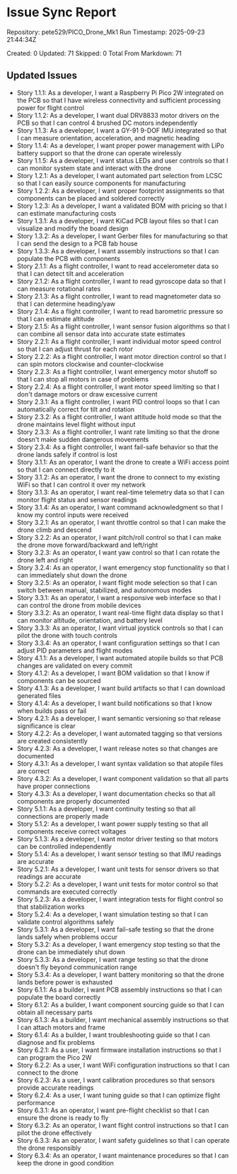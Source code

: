 ﻿# Issue Sync Report
Repository: pete529/PICO_Drone_Mk1
Run Timestamp: 2025-09-23 21:44:34Z

Created: 0  Updated: 71  Skipped: 0  Total From Markdown: 71

## Updated Issues
- Story 1.1.1: As a developer, I want a Raspberry Pi Pico 2W integrated on the PCB so that I have wireless connectivity and sufficient processing power for flight control
- Story 1.1.2: As a developer, I want dual DRV8833 motor drivers on the PCB so that I can control 4 brushed DC motors independently
- Story 1.1.3: As a developer, I want a GY-91 9-DOF IMU integrated so that I can measure orientation, acceleration, and magnetic heading
- Story 1.1.4: As a developer, I want proper power management with LiPo battery support so that the drone can operate wirelessly
- Story 1.1.5: As a developer, I want status LEDs and user controls so that I can monitor system state and interact with the drone
- Story 1.2.1: As a developer, I want automated part selection from LCSC so that I can easily source components for manufacturing
- Story 1.2.2: As a developer, I want proper footprint assignments so that components can be placed and soldered correctly
- Story 1.2.3: As a developer, I want a validated BOM with pricing so that I can estimate manufacturing costs
- Story 1.3.1: As a developer, I want KiCad PCB layout files so that I can visualize and modify the board design
- Story 1.3.2: As a developer, I want Gerber files for manufacturing so that I can send the design to a PCB fab house
- Story 1.3.3: As a developer, I want assembly instructions so that I can populate the PCB with components
- Story 2.1.1: As a flight controller, I want to read accelerometer data so that I can detect tilt and acceleration
- Story 2.1.2: As a flight controller, I want to read gyroscope data so that I can measure rotational rates
- Story 2.1.3: As a flight controller, I want to read magnetometer data so that I can determine heading/yaw
- Story 2.1.4: As a flight controller, I want to read barometric pressure so that I can estimate altitude
- Story 2.1.5: As a flight controller, I want sensor fusion algorithms so that I can combine all sensor data into accurate state estimates
- Story 2.2.1: As a flight controller, I want individual motor speed control so that I can adjust thrust for each rotor
- Story 2.2.2: As a flight controller, I want motor direction control so that I can spin motors clockwise and counter-clockwise
- Story 2.2.3: As a flight controller, I want emergency motor shutoff so that I can stop all motors in case of problems
- Story 2.2.4: As a flight controller, I want motor speed limiting so that I don't damage motors or draw excessive current
- Story 2.3.1: As a flight controller, I want PID control loops so that I can automatically correct for tilt and rotation
- Story 2.3.2: As a flight controller, I want attitude hold mode so that the drone maintains level flight without input
- Story 2.3.3: As a flight controller, I want rate limiting so that the drone doesn't make sudden dangerous movements
- Story 2.3.4: As a flight controller, I want fail-safe behavior so that the drone lands safely if control is lost
- Story 3.1.1: As an operator, I want the drone to create a WiFi access point so that I can connect directly to it
- Story 3.1.2: As an operator, I want the drone to connect to my existing WiFi so that I can control it over my network
- Story 3.1.3: As an operator, I want real-time telemetry data so that I can monitor flight status and sensor readings
- Story 3.1.4: As an operator, I want command acknowledgment so that I know my control inputs were received
- Story 3.2.1: As an operator, I want throttle control so that I can make the drone climb and descend
- Story 3.2.2: As an operator, I want pitch/roll control so that I can make the drone move forward/backward and left/right
- Story 3.2.3: As an operator, I want yaw control so that I can rotate the drone left and right
- Story 3.2.4: As an operator, I want emergency stop functionality so that I can immediately shut down the drone
- Story 3.2.5: As an operator, I want flight mode selection so that I can switch between manual, stabilized, and autonomous modes
- Story 3.3.1: As an operator, I want a responsive web interface so that I can control the drone from mobile devices
- Story 3.3.2: As an operator, I want real-time flight data display so that I can monitor altitude, orientation, and battery level
- Story 3.3.3: As an operator, I want virtual joystick controls so that I can pilot the drone with touch controls
- Story 3.3.4: As an operator, I want configuration settings so that I can adjust PID parameters and flight modes
- Story 4.1.1: As a developer, I want automated atopile builds so that PCB changes are validated on every commit
- Story 4.1.2: As a developer, I want BOM validation so that I know if components can be sourced
- Story 4.1.3: As a developer, I want build artifacts so that I can download generated files
- Story 4.1.4: As a developer, I want build notifications so that I know when builds pass or fail
- Story 4.2.1: As a developer, I want semantic versioning so that release significance is clear
- Story 4.2.2: As a developer, I want automated tagging so that versions are created consistently
- Story 4.2.3: As a developer, I want release notes so that changes are documented
- Story 4.3.1: As a developer, I want syntax validation so that atopile files are correct
- Story 4.3.2: As a developer, I want component validation so that all parts have proper connections
- Story 4.3.3: As a developer, I want documentation checks so that all components are properly documented
- Story 5.1.1: As a developer, I want continuity testing so that all connections are properly made
- Story 5.1.2: As a developer, I want power supply testing so that all components receive correct voltages
- Story 5.1.3: As a developer, I want motor driver testing so that motors can be controlled independently
- Story 5.1.4: As a developer, I want sensor testing so that IMU readings are accurate
- Story 5.2.1: As a developer, I want unit tests for sensor drivers so that readings are accurate
- Story 5.2.2: As a developer, I want unit tests for motor control so that commands are executed correctly
- Story 5.2.3: As a developer, I want integration tests for flight control so that stabilization works
- Story 5.2.4: As a developer, I want simulation testing so that I can validate control algorithms safely
- Story 5.3.1: As a developer, I want fail-safe testing so that the drone lands safely when problems occur
- Story 5.3.2: As a developer, I want emergency stop testing so that the drone can be immediately shut down
- Story 5.3.3: As a developer, I want range testing so that the drone doesn't fly beyond communication range
- Story 5.3.4: As a developer, I want battery monitoring so that the drone lands before power is exhausted
- Story 6.1.1: As a builder, I want PCB assembly instructions so that I can populate the board correctly
- Story 6.1.2: As a builder, I want component sourcing guide so that I can obtain all necessary parts
- Story 6.1.3: As a builder, I want mechanical assembly instructions so that I can attach motors and frame
- Story 6.1.4: As a builder, I want troubleshooting guide so that I can diagnose and fix problems
- Story 6.2.1: As a user, I want firmware installation instructions so that I can program the Pico 2W
- Story 6.2.2: As a user, I want WiFi configuration instructions so that I can connect to the drone
- Story 6.2.3: As a user, I want calibration procedures so that sensors provide accurate readings
- Story 6.2.4: As a user, I want tuning guide so that I can optimize flight performance
- Story 6.3.1: As an operator, I want pre-flight checklist so that I can ensure the drone is ready to fly
- Story 6.3.2: As an operator, I want flight control instructions so that I can pilot the drone effectively
- Story 6.3.3: As an operator, I want safety guidelines so that I can operate the drone responsibly
- Story 6.3.4: As an operator, I want maintenance procedures so that I can keep the drone in good condition

